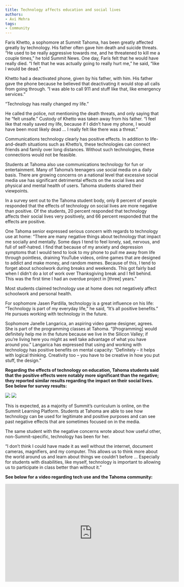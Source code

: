 ```yaml
---
title: Technology affects education and social lives
authors:
- Avi Mehra
tags:
- Community
---
```


Faris Khetto, a sophomore at Summit Tahoma, has been greatly affected greatly by technology. His father often gave him death and suicide threats. “He used to be really aggressive towards me, and he threatened to kill me a couple times,” he told Summit News. One day, Faris felt that he would have really died. “I felt that he was actually going to really hurt me,” he said, “like I would be dead.”

Khetto had a deactivated phone, given by his father, with him. His father gave the phone because he believed that deactivating it would stop all calls from going through. “I was able to call 911 and stuff like that, like emergency services.”

“Technology has really changed my life.”

He called the police, not mentioning the death threats, and only saying that he “felt unsafe.” Custody of Khetto was taken away from his father. “I feel like that really saved my life, because if I didn’t have my phone, I would have been most likely dead … I really felt like there was a threat.”

Communications technology clearly has positive effects. In addition to life-and-death situations such as Khetto’s, these technologies can connect friends and family over long distances. Without such technologies, these connections would not be feasible.

Students at Tahoma also use communications technology for fun or entertainment. Many of Tahoma’s teenagers use social media on a daily basis. There are growing concerns on a national level that excessive social media use has significant detrimental effects on the social lives and physical and mental health of users. Tahoma students shared their viewpoints.

In a survey sent out to the Tahoma student body, only 8 percent of people responded that the effects of technology on social lives are more negative than positive. Of the students, 20 percent responded that technology affects their social lives very positively, and 66 percent responded that the effects are positive. 

One Tahoma senior expressed serious concern with regards to technology use at home: “There are many negative things about technology that impact me socially and mentally. Some days I tend to feel lonely, sad, nervous, and full of self-hatred. I find that because of my anxiety and depression symptoms that I would tend to look to my phone to pull me away from life through pointless, draining YouTube videos, online games that are designed to addict and make money, and random memes. Because of this, I tend to forget about schoolwork during breaks and weekends. This got fairly bad when I didn’t do a lot of work over Thanksgiving break and I fell behind. This was the first time I had an overdue project in [three] years.”

Most students claimed technology use at home does not negatively affect schoolwork and personal health. 

For sophomore Jasen Pardilla, technology is a great influence on his life: “Technology is part of my everyday life,” he said, “It’s all positive benefits.” He pursues working with technology in the future.

Sophomore Janelle Langarica, an aspiring video game designer, agrees. She is part of the programming classes at Tahoma. “[Programming] would definitely help me in the future because we live in the Silicon Valley; if you’re living here you might as well take advantage of what you have around you.” Langarica has expressed that using and working with technology has positive benefits on mental capacity: “Definitely – it helps with logical thinking. Creativity too – you have to be creative in how you put stuff, the design.”

**Regarding the effects of technology on education, Tahoma students said that the positive effects were notably more significant than the negative; they reported similar results regarding the impact on their social lives. See below for survey results:**

![](https://lh4.googleusercontent.com/1Q9qpxF1d5IpCIwakiADYWZ-B9RzC-t_I1Xuwb6_SZIMYgmrS0HCae_75ax4lIAeyL2RXW-pt1Xf70UMFXsu40ZQcIDJ5YUCylzznpAYZvAodgodwG3Wohvv1az4BvKv-By9Dzzu)
![](https://lh3.googleusercontent.com/XQJg4P09IJ7xRFECuaE79QrSf8Mw69DdFTnov4HPU1itZqjs4vAm2E6nIVJ_TOW8IuePzvV1_v6YjdqaocrG0de1ntLNga-yS1Q6dF3mEEy5bh4LpTsa8LLu5JXerdo6AhVhdPog)

This is expected, as a majority of Summit’s curriculum is online, on the Summit Learning Platform. Students at Tahoma are able to see how technology can be used for legitimate and positive purposes and can see past negative effects that are sometimes focused on in the media.

The same student with the negative concerns wrote about how useful other, non-Summit-specific, technology has been for her.

“I don’t think I could have made it as well without the internet, document cameras, magnifiers, and my computer. This allows us to think more about the world around us and learn about things we couldn’t before … Especially for students with disabilities, like myself, technology is important to allowing us to participate in class better than without it.”

**See below for a video regarding tech use and the Tahoma community:**

<iframe width="560" height="315" src="https://www.youtube.com/embed/rkavTdcit0E" frameborder="0" allow="accelerometer; autoplay; encrypted-media; gyroscope; picture-in-picture" allowfullscreen></iframe>